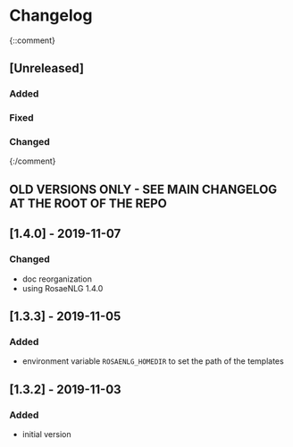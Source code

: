 # Changelog

{::comment}
## [Unreleased]
### Added
### Fixed
### Changed
{:/comment}

## OLD VERSIONS ONLY - SEE MAIN CHANGELOG AT THE ROOT OF THE REPO


## [1.4.0] - 2019-11-07

### Changed

* doc reorganization
* using RosaeNLG 1.4.0


## [1.3.3] - 2019-11-05

### Added

* environment variable `ROSAENLG_HOMEDIR` to set the path of the templates


## [1.3.2] - 2019-11-03

### Added

* initial version



